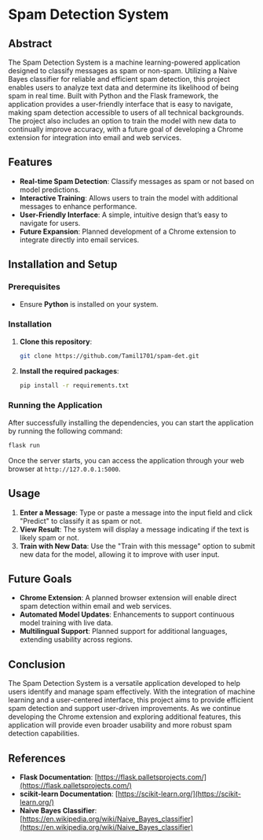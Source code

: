 # Spam Detection System

## Abstract
The Spam Detection System is a machine learning-powered application designed to classify messages as spam or non-spam. Utilizing a Naive Bayes classifier for reliable and efficient spam detection, this project enables users to analyze text data and determine its likelihood of being spam in real time. Built with Python and the Flask framework, the application provides a user-friendly interface that is easy to navigate, making spam detection accessible to users of all technical backgrounds. The project also includes an option to train the model with new data to continually improve accuracy, with a future goal of developing a Chrome extension for integration into email and web services.

## Features
- **Real-time Spam Detection**: Classify messages as spam or not based on model predictions.
- **Interactive Training**: Allows users to train the model with additional messages to enhance performance.
- **User-Friendly Interface**: A simple, intuitive design that’s easy to navigate for users.
- **Future Expansion**: Planned development of a Chrome extension to integrate directly into email services.

## Installation and Setup

### Prerequisites
- Ensure **Python** is installed on your system.

### Installation

1. **Clone this repository**:
   ```bash
   git clone https://github.com/Tamil1701/spam-det.git
   ```

2. **Install the required packages**:
   ```bash
   pip install -r requirements.txt
   ```

### Running the Application

After successfully installing the dependencies, you can start the application by running the following command:

```bash
flask run
```

Once the server starts, you can access the application through your web browser at `http://127.0.0.1:5000`.

## Usage
1. **Enter a Message**: Type or paste a message into the input field and click "Predict" to classify it as spam or not.
2. **View Result**: The system will display a message indicating if the text is likely spam or not.
3. **Train with New Data**: Use the "Train with this message" option to submit new data for the model, allowing it to improve with user input.

## Future Goals

- **Chrome Extension**: A planned browser extension will enable direct spam detection within email and web services.
- **Automated Model Updates**: Enhancements to support continuous model training with live data.
- **Multilingual Support**: Planned support for additional languages, extending usability across regions.

## Conclusion
The Spam Detection System is a versatile application developed to help users identify and manage spam effectively. With the integration of machine learning and a user-centered interface, this project aims to provide efficient spam detection and support user-driven improvements. As we continue developing the Chrome extension and exploring additional features, this application will provide even broader usability and more robust spam detection capabilities.

## References
- **Flask Documentation**: [https://flask.palletsprojects.com/](https://flask.palletsprojects.com/)
- **scikit-learn Documentation**: [https://scikit-learn.org/](https://scikit-learn.org/)
- **Naive Bayes Classifier**: [https://en.wikipedia.org/wiki/Naive_Bayes_classifier](https://en.wikipedia.org/wiki/Naive_Bayes_classifier)
